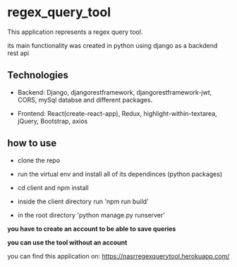 # regex_query_tool

This application represents a regex query tool.

its main functionality was created in python using django as a backdend rest api

## Technologies

- Backend: Django, djangorestframework, djangorestframework-jwt, CORS, mySql databse and different packages.

- Frontend: React(create-react-app), Redux, highlight-within-textarea, jQuery, Bootstrap, axios

## how to use

- clone the repo

- run the virtual env and install all of its dependinces (python packages)

- cd client and npm install

- inside the client directory run 'npm run build'

- in the root directory 'python manage.py runserver'

**you have to create an account to be able to save queries**

**you can use the tool without an account**

you can find this application on: https://nasrregexquerytool.herokuapp.com/
